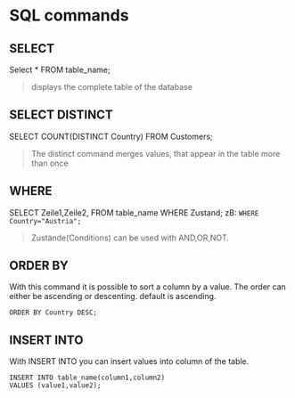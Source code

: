 # SQL commands
## SELECT
Select * FROM table_name;
> displays the complete table of the database

## SELECT DISTINCT
SELECT COUNT(DISTINCT Country) FROM Customers;
> The distinct command merges values, that appear in the table more than once

## WHERE
SELECT Zeile1,Zeile2, FROM table_name WHERE Zustand;
zB: `WHERE Country="Austria";`
> Zustände(Conditions) can be used with AND,OR,NOT. 

## ORDER BY
With this command it is possible to sort a column by a value. The order can either be ascending or descenting. default is ascending.
```SELECT * FROM table_name
ORDER BY Country DESC;
```
## INSERT INTO
With INSERT INTO you can insert values into column of the table.
```
INSERT INTO table_name(column1,column2)
VALUES (value1,value2);
```
